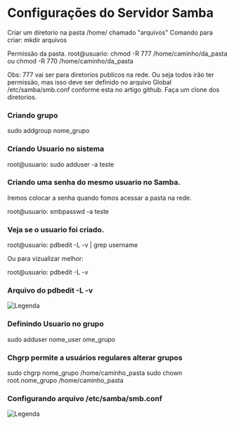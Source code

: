 # Configurações do Servidor Samba


Criar um diretorio na pasta /home/ chamado "arquivos" 
  Comando para criar: mkdir arquivos
  
Permissão da pasta.
root@usuario: chmod -R 777 /home/caminho/da_pasta ou chmod -R 770 /home/caminho/da_pasta
 
Obs: 777 vai ser para diretorios publicos na rede. Ou seja todos irão ter permissão, mas isso deve ser definido no arquivo Global /etc/samba/smb.conf conforme esta no artigo github. Faça um clone dos diretorios.

### Criando grupo
sudo addgroup nome_grupo

### Criando Usuario no sistema
root@usuario: sudo adduser -a teste

### Criando uma senha do mesmo usuario no Samba. 

Iremos colocar a senha quando fomos acessar a pasta na rede.

root@usuario: smbpasswd -a teste

### Veja se o usuario foi criado.

root@usuario: pdbedit -L -v | grep username

Ou para vizualizar melhor:  

root@usuario: pdbedit -L -v  


### Arquivo do pdbedit -L -v 


![Legenda](https://github.com/murilothink/servidorsamba/blob/master/Capturara.PNG?raw=true)

### Definindo Usuario no grupo

sudo adduser nome_user ome_grupo

### Chgrp permite a usuários regulares alterar grupos

sudo chgrp nome_grupo /home/caminho_pasta
sudo chown root.nome_grupo /home/caminho_pasta

### Configurando arquivo /etc/samba/smb.conf

![Legenda](https://raw.githubusercontent.com/murilothink/servidorsamba/master/image.png)


